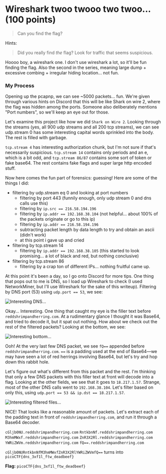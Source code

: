 # Wireshark twoo twooo two twoo... (100 points)

> Can you find the flag?

Hints:
> Did you really find _the_ flag?
> Look for traffic that seems suspicious.

Hoooo boy, a wireshark one. I don't use wireshark a lot, so it'll be fun finding the flag. Also the second in the series, meaning large dump + excessive combing + irregular hiding location... not fun.

### My Process
Opening up the pcapnp, we can see ~5000 packets... fun. We're given through various hints on Discord that this will be like Shark on wire 2, where the flag was hidden among the ports. Someone also deliberately mentions "Port numbers", so we'll keep an eye out for those.

Let's examine this project like how we did `Shark on Wire 2`. Looking through the streams (yes, all 900 udp streams and all 200 tcp streams), we can see udp.stream 0 has some interesting capital words sprinkled into the body. The rest is filled with garbage.

`tcp.stream 4` has interesting authorization chunk, but I'm not sure if that's necessarily suspicious. `tcp.stream 14` contains only periods and an e, which is a bit odd, and `tcp.stream 86/87` contains some sort of token or fake base64. The rest contains fake flags and super large http encoded stuff.

Now here comes the fun part of forensics: guessing! Here are some of the things I did:
- filtering by udp.stream eq 0 and looking at port numbers
	- filtering by port 443 (funnily enough, only udp stream 0 and dns calls use this)
	- filtering by `ip.src == 216.58.194.196`
	- filtering by `ip.addr == 192.168.38.104` (not helpful... about 100% of the packets originate or go to this ip)
	- filtering by `ip.addr == 216.58.194.196` 
	- subtracting packet length by data length to try and obtain an ascii (didn't work)
	- at this point i gave up and cried	
- filtering by tcp.stream 14
	- filtering by `ip.addr == 192.168.38.105` (this started to look promising... a lot of black and red, but nothing conclusive)
- filtering by tcp.stream 86
	- filtering by a crap ton of different IPs... nothing fruitful came up.

At this point it's been a day, so I go onto Discord for more tips. One thing that pops out to me is DNS, so I load up Wireshark to check (I used NetworkMiner, but I'll use Wireshark for the sake of this writeup). Filtering by DNS port (53) using `udp.port == 53`, we see:

![Interesting DNS...]("./writeup-files/dns1.png)

Okay... Interesting. One thing that caught my eye is the filler text before `reddshrimpandherring.com`. At a rudimentary glance I thought it was Base64, and tried to decode it, but it spat out nothing. How about we check out the rest of the filtered packets? Looking at the bottom, we see:

![Interesting bottom...]("./writeup-files/dns2.png)

Ooh! At the very last few DNS packet, we see `fQ==` appended before `reddshrimpandherring.com`. `==` is a padding used at the end of Base64—we may have seen a lot of red herrings involving Base64, but let's try and hop down this rabbit hole.

Let's figure out what's different from this packet and the rest. I'm thinking that only a few DNS packets with this filler text at front will decode into a flag. Looking at the other fields, we see that it goes to `18.217.1.57`. Strange, most of the other DNS calls went to `192.168.38.104`. Let's filter based on only this, using `udp.port == 53 && ip.dst == 18.217.1.57`.

![Interesting filtered files...]("./writeup-files/dns3.png)

NICE! That looks like a reasonable amount of packets. Let's extract each of the padding text in front of `reddshrimpandherring.com`, and run it through a Base64 decoder.

`cGljb0NU.reddshrimpandherring.com`
`RntkbnNf.reddshrimpandherring.com`
`M3hmMWxf.reddshrimpandherring.com`
`ZnR3X2Rl.reddshrimpandherring.com`
`YWRiZWVm.reddshrimpandherring.com`
`fQ==.reddshrimpandherring.com`

`cGljb0NURntkbnNfM3hmMWxfZnR3X2RlYWRiZWVmfQ==` turns into `picoCTF{dns_3xf1l_ftw_deadbeef}`

**Flag:** `picoCTF{dns_3xf1l_ftw_deadbeef}`